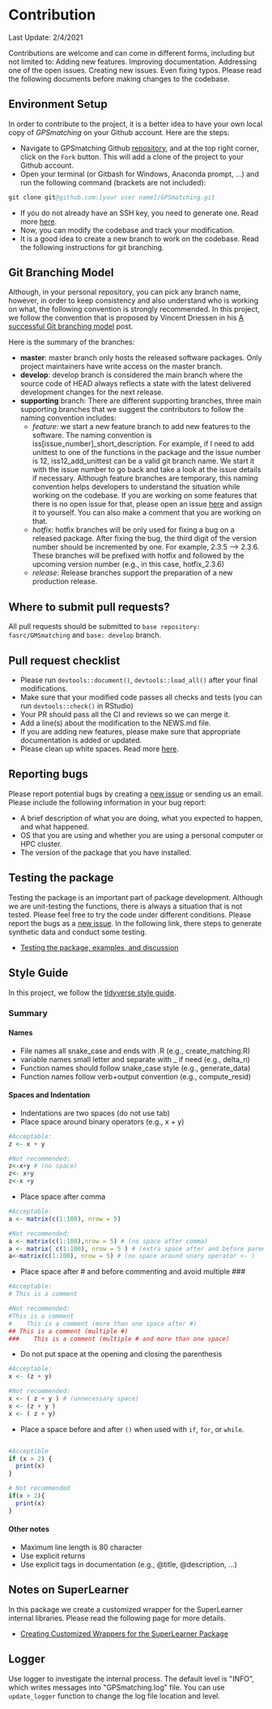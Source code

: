 # Contribution

Last Update: 2/4/2021

Contributions are welcome and can come in different forms, including but not limited to:
Adding new features.
Improving documentation.
Addressing one of the open issues.
Creating new issues.
Even fixing typos.
Please read the following documents before making changes to the codebase.

## Environment Setup

In order to contribute to the project, it is a better idea to have your own local copy of  _GPSmatching_ on your Github account. Here are the steps:

- Navigate to GPSmatching Github [repository](https://github.com/fasrc/GPSmatching), and at the top right corner, click on the `Fork` button. This will add a clone of the project to your Github account.
- Open your terminal (or Gitbash for Windows, Anaconda prompt, ...) and run the following command  (brackets are not included):

```S
git clone git@github.com:[your user name]/GPSmatching.git
```
- If you do not already have an SSH key, you need to generate one. Read more [here](https://docs.github.com/en/github-ae@latest/github/authenticating-to-github/generating-a-new-ssh-key-and-adding-it-to-the-ssh-agent).
- Now, you can modify the codebase and track your modification.
- It is a good idea to create a new branch to work on the codebase. Read the following instructions for git branching.

## Git Branching Model

Although, in your personal repository, you can pick any branch name, however, in order to keep consistency and also understand who is working on what, the following convention is strongly recommended.  In this project, we follow the convention that is proposed by Vincent Driessen in his [A successful Git branching model](https://nvie.com/posts/a-successful-git-branching-model/) post.

Here is the summary of the branches:

- **master**: master branch only hosts the released software packages. Only project maintainers have write access on the master branch.
- **develop**: develop branch is considered the main branch where the source code of HEAD always reflects a state with the latest delivered development changes for the next release.
- **supporting** branch: There are different supporting branches, three main supporting branches that we suggest the contributors to follow the naming convention includes:
  - *feature*: we start a new feature branch to add new features to the software. The naming convention is iss[issue_number]_short_description. For example, if I need to add unittest to one of the functions in the package and the issue number is 12, iss12_add_unittest can be a valid git branch name. We start it with the issue number to go back and take a look at the issue details if necessary. Although feature branches are temporary, this naming convention helps developers to understand the situation while working on the codebase. If you are working on some features that there is no open issue for that, please open an issue [here](https://github.com/fasrc/GPSmatching/issues) and assign it to yourself. You can also make a comment that you are working on that. 
  - *hotfix*: hotfix branches will be only used for fixing a bug on a released package. After fixing the bug, the third digit of the version number should be incremented by one. For example, 2.3.5 –> 2.3.6. These branches will be prefixed with hotfix and followed by the upcoming version number (e.g., in this case, hotfix_2.3.6)
  - *release*: Release branches support the preparation of a new production release.

## Where to submit pull requests?

All pull requests should be submitted to `base repository: fasrc/GMSmatching` and `base: develop` branch.

## Pull request checklist

- Please run `devtools::document()`, `devtools::load_all()` after your final modifications.
- Make sure that your modified code passes all checks and tests (you can run `devtools::check()` in RStudio)
- Your PR should pass all the CI and reviews so we can merge it.
- Add a line(s) about the modification to the NEWS.md file.
- If you are adding new features, please make sure that appropriate documentation is added or updated.
- Please clean up white spaces. Read more [here](https://softwareengineering.stackexchange.com/questions/121555/why-is-trailing-whitespace-a-big-deal).

## Reporting bugs

Please report potential bugs by creating a [new issue](https://github.com/fasrc/GPSmatching/issues) or sending us an email. Please include the following information in your bug report:
- A brief description of what you are doing, what you expected to happen, and what happened. 
- OS that you are using and whether you are using a personal computer or HPC cluster. 
- The version of the package that you have installed.

## Testing the package
Testing the package is an important part of package development. Although we are unit-testing the functions, there is always a situation that is not tested. Please feel free to try the code under different conditions. Please report the bugs as a [new issue](https://github.com/fasrc/GPSmatching/issues). In the following link, there steps to generate synthetic data and conduct some testing. 

- [Testing the package, examples, and discussion](testing_example_discussion.md)

## Style Guide

In this project, we follow the [tidyverse style guide](https://style.tidyverse.org/). 

### Summary

#### Names

- File names all snake_case and ends with .R (e.g., create_matching.R)
- variable names small letter and separate with _ if need (e.g., delta_n)
- Function names should follow snake_case style (e.g., generate_data)
- Function names follow verb+output convention (e.g., compute_resid)

#### Spaces and Indentation

- Indentations are two spaces (do not use tab)
- Place space around binary operators (e.g., x + y)

```R
#Acceptable:
z <- x + y

#Not recommended:
z<-x+y # (no space)
z<- x+y
z<-x +y
```

- Place space after comma

```R
#Acceptable:
a <- matrix(c(1:100), nrow = 5)

#Not recommended:
a <- matrix(c(1:100),nrow = 5) # (no space after comma)
a <- matrix( c(1:100), nrow = 5 ) # (extra space after and before parentheses)
a<-matrix(c(1:100), nrow = 5) # (no space around unary operator <- )
```

- Place space after # and before commenting and avoid multiple ###

```R
#Acceptable:
# This is a comment

#Not recommended:
#This is a comment
#    This is a comment (more than one space after #)
## This is a comment (multiple #)
###    This is a comment (multiple # and more than one space)
```

- Do not put space at the opening and closing the parenthesis

```R
#Acceptable:
x <- (z + y)

#Not recommended:
x <- ( z + y ) # (unnecessary space)
x <- (z + y )
x <- ( z + y)
```

- Place a space before and after `()` when used with `if`, `for`, or `while`.

```R

#Acceptible
if (x > 2) {
  print(x)
}

# Not recommended
if(x > 2){
  print(x)
}
```

#### Other notes

- Maximum line length is 80 character
- Use explicit returns
- Use explicit tags in documentation (e.g., @title, @description, ...)

## Notes on SuperLearner

In this package we create a customized wrapper for the SuperLearner internal libraries. Please read the following page for more details.
- [Creating Customized Wrappers for the SuperLearner Package](notes_on_superlearner.md)

## Logger

Use logger to investigate the internal process. The default level is "INFO", which writes messages into "GPSmatching.log" file. You can 
use `update_logger` function to change the log file location and level. 


